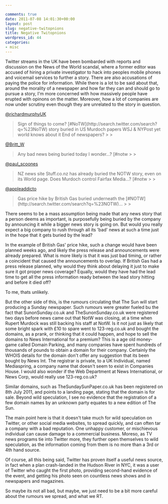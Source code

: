 ```yaml
---

comments: true
date: 2011-07-08 14:01:30+00:00
layout: post
slug: negative-twitopnions
title: Negative Twitopnions
wordpress_id: 44
categories:
- misc
---
```


Twitter streams in the UK have been bombarded with reports and discussion on the News of the World scandal, where a former editor was accused of hiring a private investigator to hack into peoples mobile phones and voicemail services to further a story. There are also accusations of paying the police for information.
While there is a lot to be said about that, around the morality of a newspaper and how far they can and should go to pursue a story, I'm more concerned with how massively people have erupted with opinons on the matter. Moreover, how a lot of companies are now under scrutiny even though they are unrelated to the story in question.




[@richardmurphyUK](http://twitter.com/richardmurphyUK/status/89298426277281800)




<blockquote>Sign of things to come? [#NoTW](http://search.twitter.com/search?q=%23NoTW) story buried in US Murdoch papers WSJ & NYPost yet world knows about it End of newspapers?
>
> </blockquote>




[@Britt_W](http://twitter.com/Britt_W/status/89023995478937600)




<blockquote>Any bad news being buried today I wonder...?  [#notw
>
> </blockquote>




[@paul_scoones](http://twitter.com/paul_scoones/status/89279768201134080)




<blockquote>NZ news site Stuff.co.nz has already buried the NOTW story, even on its World page. Does Murdoch control Fairfax Media...? [#notw
>
> </blockquote>




[@appleaddicto](http://twitter.com/appleaddicto/status/89265955397570560)




<blockquote>Gas price hike by British Gas buried underneath the [#NOTW](http://search.twitter.com/search?q=%23NOTW)...
>
> </blockquote>




There seems to be a mass assumption being made that any news story that a person deems as important, is purposefully being buried by the company by announcing it while a bigger news story is going on. But would you really expect a big company to rush through all its 'bad' news at such a time just in the hope that it gets buried by the lead?




In the example of British Gas' price hike, such a change would have been planned weeks ago, and likely the press release and announcements were already prepared. What is more likely is that it was just bad timing, or rather a coincident that caused the announcements to overlap. If British Gas had a press release planned, why would they think about delaying it just to make sure it got proper news coverage? Equally, would they have had the lead time to get all the press information ready between the lead story hitting and before it died off?




To me, thats unlikely.




But the other side of this, is the rumours circulating that The Sun will start producing a Sunday newspaper. Such rumours were greater fueled bu the fact that SunonSunday.co.uk and TheSunonSunday.co.uk were registered two days before news came out that NotW was closing, at a time when Rupert Murdock was still backing his staff at NotW. Is it not just as likely that some bright spark with £10 to spare went to 123-reg.co.uk and bought the domains, as a prank, or thinking that it could happen, and hope to sell the domains to News International for a premium? This is a age old money-game called Domain Parking, and many companies have spent hundreds of thousands of pounds to obtain a domain for their company. Certainly the WHOIS details for the domain don't offer any suggestion that its been bought by News Int. The registrar is private, to a UK Individual, named Mediaspring, a company name that doesn't seem to exist in Companies House. I would also wonder if the Web Department at News International, or News Corp, would really use 123-reg.co.uk?




Similar domains, such as TheSundaySunPaper.co.uk has been registered on 8th July 2011, and points to a landing page, stating that the domain is for sale. Beyond wild speculation, I see no evidence that the registration of a few domain names by an unknown party equates to a new edition of The Sun.




The main point here is that it doesn't take much for wild speculation on Twitter, or other social media websites, to spread quickly, and can often tar a company with a bad reputation. One unhappy customer, or mischievous individual can cause damage to a commercial business. Moreso, as TV news programs tie into Twitter more, they further open themselves to wild speculation, as the information coming from them is no more than a 3rd or 4th hand source.




Of course, all this being said, Twitter has proven itself a useful news source, in fact when a plan crash-landed in the Hudson River in NYC, it was a user of Twitter who caught the first photo, providing second-hand evidence of the event, and getting his photo seen on countless news shows and in newspapers and magazines.




So maybe its not all bad, but maybe, we just need to be a bit more careful about the rumours we spread, and what we RT.
